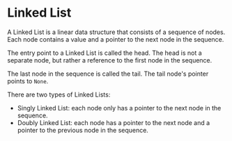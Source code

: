 # Linked List

A Linked List is a linear data structure that consists of a sequence of nodes. Each node contains a value and a pointer to the next node in the sequence. 

The entry point to a Linked List is called the head. The head is not a separate node, but rather a reference to the first node in the sequence.

The last node in the sequence is called the tail. The tail node's pointer points to `None`.

There are two types of Linked Lists:
- Singly Linked List: each node only has a pointer to the next node in the sequence.
- Doubly Linked List: each node has a pointer to the next node and a pointer to the previous node in the sequence.